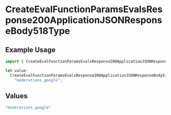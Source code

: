 # CreateEvalFunctionParamsEvalsResponse200ApplicationJSONResponseBody518Type

## Example Usage

```typescript
import { CreateEvalFunctionParamsEvalsResponse200ApplicationJSONResponseBody518Type } from "@orq-ai/node/models/operations";

let value:
  CreateEvalFunctionParamsEvalsResponse200ApplicationJSONResponseBody518Type =
    "moderations_google";
```

## Values

```typescript
"moderations_google"
```